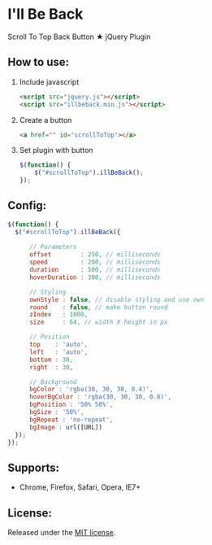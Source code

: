 # I'll Be Back
Scroll To Top Back Button ★ jQuery Plugin

How to use:
-------------------------

1. Include javascript

	```html
	<script src="jquery.js"></script>
	<script src="illbeback.min.js"></script>
  	```
  	
2. Create a button

	```html
	<a href="" id="scrollToTop"></a>
	```
	
3. Set plugin with button

	```javascript
	$(function() {
		$("#scrollToTop").illBeBack();
	});
	```
	
Config:
-------------------------

  ```javascript
  $(function() {
  	$("#scrollToTop").illBeBack({
  	
  	    // Parameters
        offset        : 250, // milliseconds
        speed         : 200, // milliseconds
        duration      : 500, // milliseconds
        hoverDuration : 300, // milliseconds

        // Styling
        ownStyle : false, // disable styling and use own
        round    : false, // make button round
        zIndex   : 1000,
        size     : 64, // width X height in px

        // Position
        top    : 'auto',
        left   : 'auto',
        bottom : 30,
        right  : 30,

        // Background
        bgColor : 'rgba(30, 30, 30, 0.4)',
        hoverBgColor : 'rgba(30, 30, 30, 0.8)',
        bgPosition : '50% 50%',
        bgSize : '50%',
        bgRepeat : 'no-repeat',
        bgImage : url([URL])
  	});
  });
  ```
	
Supports:
-------------------------

* Chrome, Firefox, Safari, Opera, IE7+

License:
-------------------------
Released under the [MIT license](http://opensource.org/licenses/MIT).
